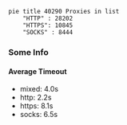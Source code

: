 
```mermaid
pie title 40290 Proxies in list
    "HTTP" : 28202
    "HTTPS": 10845
    "SOCKS" : 8444
```

### Some Info
#### Average Timeout

- mixed: 4.0s
- http: 2.2s
- https: 8.1s
- socks: 6.5s